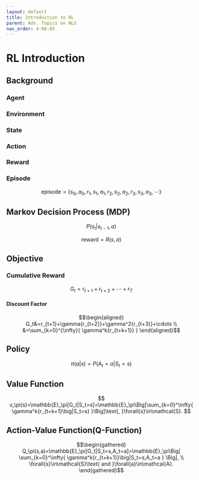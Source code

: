 ```yaml
---
layout: default
title: Introduction to RL
parent: Adv. Topics on NLG
nav_order: 4-08-05
---
```


# RL Introduction

## Background

### Agent

### Environment

### State

### Action

### Reward

### Episode

$$
\text{episode}=\{s_0,a_0,r_1,s_1,a_1,r_2,s_2,a_2,r_3,s_3,a_3,\cdots\}
$$

## Markov Decision Process (MDP)

$$
P(s_t|s_{t-1},a)
$$

$$
\text{reward}=R(s,a)
$$

## Objective

### Cumulative Reward

$$
G_t=r_{t+1}+r_{t+2}+\cdots+r_T
$$

#### Discount Factor

$$\begin{aligned}
G_t&=r_{t+1}+\gamma{r_{t+2}}+\gamma^2{r_{t+3}}+\cdots \\
&=\sum_{k=0}^{\infty}{
    \gamma^k{r_{t+k+1}}
}
\end{aligned}$$

## Policy

$$
\pi(a|s)=P(A_t=a|S_t=s)
$$

## Value Function

$$
v_\pi(s)=\mathbb{E}_\pi[G_t|S_t=s]=\mathbb{E}_\pi\Big[\sum_{k=0}^\infty{
    \gamma^k{r_{t+k+1}\big|S_t=s}
}\Big]\text{, }\forall{s}\in\mathcal{S}.
$$

## Action-Value Function(Q-Function)

$$\begin{gathered}
Q_\pi(s,a)=\mathbb{E}_\pi[G_t|S_t=s,A_t=a]=\mathbb{E}_\pi\Big[
    \sum_{k=0}^\infty{
        \gamma^k{r_{t+k+1}}\big|S_t=s,A_t=a
    }
\Big], \\
\forall{s}\in\mathcal{S}\text{ and }\forall{a}\in\mathcal{A}.
\end{gathered}$$
